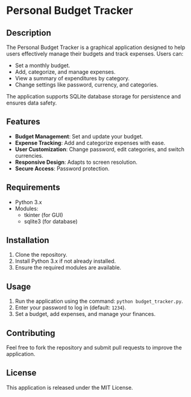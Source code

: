 # Personal Budget Tracker

## Description
The Personal Budget Tracker is a graphical application designed to help users effectively manage their budgets and track expenses. Users can:

- Set a monthly budget.
- Add, categorize, and manage expenses.
- View a summary of expenditures by category.
- Change settings like password, currency, and categories.

The application supports SQLite database storage for persistence and ensures data safety.

## Features
- **Budget Management**: Set and update your budget.
- **Expense Tracking**: Add and categorize expenses with ease.
- **User Customization**: Change password, edit categories, and switch currencies.
- **Responsive Design**: Adapts to screen resolution.
- **Secure Access**: Password protection.

## Requirements
- Python 3.x
- Modules:
  - tkinter (for GUI)
  - sqlite3 (for database)

## Installation
1. Clone the repository.
2. Install Python 3.x if not already installed.
3. Ensure the required modules are available.

## Usage
1. Run the application using the command: `python budget_tracker.py`.
2. Enter your password to log in (default: `1234`).
3. Set a budget, add expenses, and manage your finances.

## Contributing
Feel free to fork the repository and submit pull requests to improve the application.

## License
This application is released under the MIT License.

